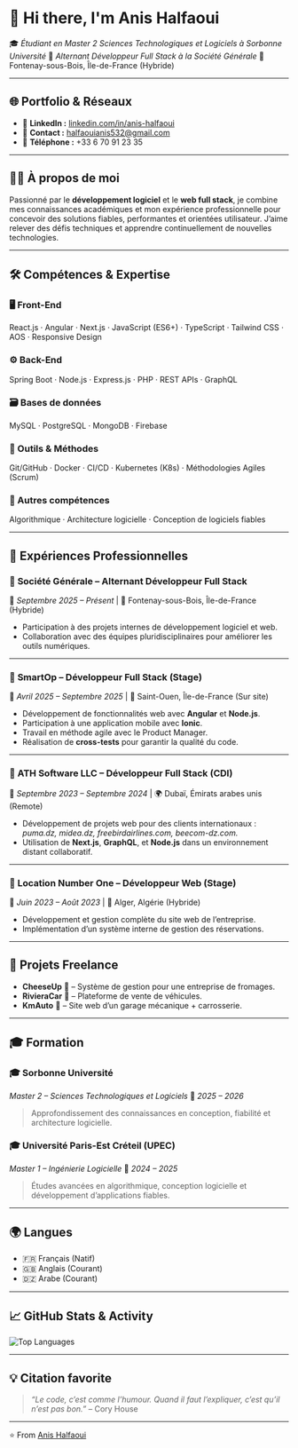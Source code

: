 # 👋 Hi there, I'm **Anis Halfaoui**

🎓 *Étudiant en Master 2 Sciences Technologiques et Logiciels à Sorbonne Université*
💼 *Alternant Développeur Full Stack à la Société Générale*
📍 Fontenay-sous-Bois, Île-de-France (Hybride)

---

## 🌐 Portfolio & Réseaux

* 💼 **LinkedIn :** [linkedin.com/in/anis-halfaoui](#)
* 📧 **Contact :** [halfaouianis532@gmail.com](mailto:halfaouianis532@gmail.com)
* 📱 **Téléphone :** +33 6 70 91 23 35

---

## 👨‍💻 À propos de moi

Passionné par le **développement logiciel** et le **web full stack**, je combine mes connaissances académiques et mon expérience professionnelle pour concevoir des solutions fiables, performantes et orientées utilisateur.
J’aime relever des défis techniques et apprendre continuellement de nouvelles technologies.

---

## 🛠️ Compétences & Expertise

### 🖥️ Front-End

React.js · Angular · Next.js · JavaScript (ES6+) · TypeScript · Tailwind CSS · AOS · Responsive Design

### ⚙️ Back-End

Spring Boot · Node.js · Express.js · PHP · REST APIs · GraphQL

### 🗃️ Bases de données

MySQL · PostgreSQL · MongoDB · Firebase

### 🧰 Outils & Méthodes

Git/GitHub · Docker · CI/CD · Kubernetes (K8s) · Méthodologies Agiles (Scrum)

### 🧠 Autres compétences

Algorithmique · Architecture logicielle · Conception de logiciels fiables

---

## 💼 Expériences Professionnelles

### 🔹 **Société Générale – Alternant Développeur Full Stack**

📆 *Septembre 2025 – Présent* | 📍 Fontenay-sous-Bois, Île-de-France (Hybride)

* Participation à des projets internes de développement logiciel et web.
* Collaboration avec des équipes pluridisciplinaires pour améliorer les outils numériques.

---

### 🔹 **SmartOp – Développeur Full Stack (Stage)**

📆 *Avril 2025 – Septembre 2025* | 📍 Saint-Ouen, Île-de-France (Sur site)

* Développement de fonctionnalités web avec **Angular** et **Node.js**.
* Participation à une application mobile avec **Ionic**.
* Travail en méthode agile avec le Product Manager.
* Réalisation de **cross-tests** pour garantir la qualité du code.

---

### 🔹 **ATH Software LLC – Développeur Full Stack (CDI)**

📆 *Septembre 2023 – Septembre 2024* | 🌍 Dubaï, Émirats arabes unis (Remote)

* Développement de projets web pour des clients internationaux :
  *puma.dz, midea.dz, freebirdairlines.com, beecom-dz.com.*
* Utilisation de **Next.js**, **GraphQL**, et **Node.js** dans un environnement distant collaboratif.

---

### 🔹 **Location Number One – Développeur Web (Stage)**

📆 *Juin 2023 – Août 2023* | 📍 Alger, Algérie (Hybride)

* Développement et gestion complète du site web de l’entreprise.
* Implémentation d’un système interne de gestion des réservations.

---

## 🚀 Projets Freelance

* **CheeseUp** 🧀 – Système de gestion pour une entreprise de fromages.
* **RivieraCar** 🚗 – Plateforme de vente de véhicules.
* **KmAuto** 🔧 – Site web d’un garage mécanique + carrosserie.

---

## 🎓 Formation

### 🎓 **Sorbonne Université**

*Master 2 – Sciences Technologiques et Logiciels*
📆 *2025 – 2026*

> Approfondissement des connaissances en conception, fiabilité et architecture logicielle.

### 🎓 **Université Paris-Est Créteil (UPEC)**

*Master 1 – Ingénierie Logicielle*
📆 *2024 – 2025*

> Études avancées en algorithmique, conception logicielle et développement d’applications fiables.

---

## 🌍 Langues

* 🇫🇷 Français (Natif)
* 🇬🇧 Anglais (Courant)
* 🇩🇿 Arabe (Courant)

---

## 📈 GitHub Stats & Activity

![Top Languages](https://github-readme-stats.vercel.app/api/top-langs/?username=Anishalfaoui\&layout=compact\&theme=tokyonight)

---

## 💡 Citation favorite

> *“Le code, c’est comme l’humour. Quand il faut l’expliquer, c’est qu’il n’est pas bon.”* – Cory House

---

⭐️ From [Anis Halfaoui](https://github.com/anis-halfaoui)
